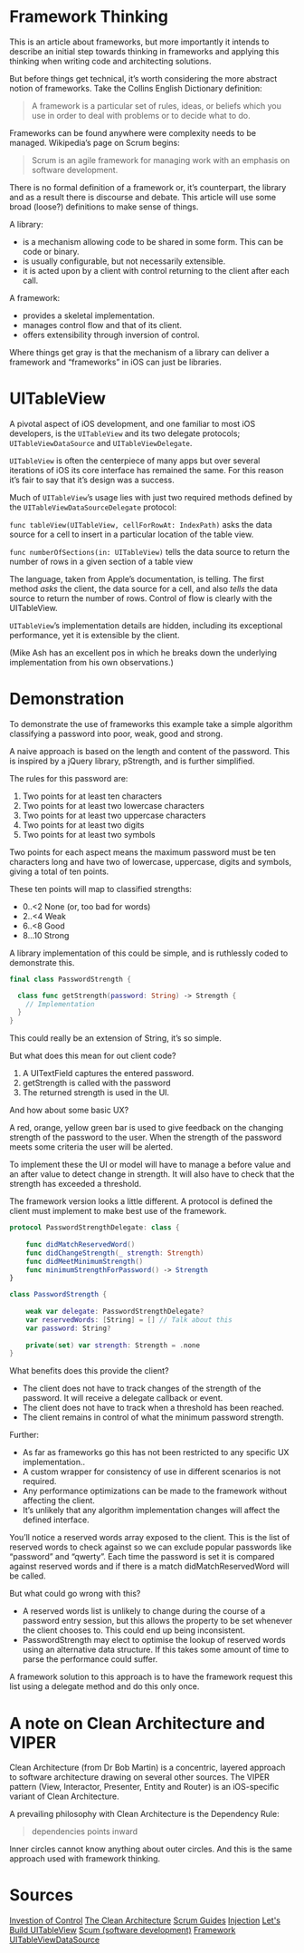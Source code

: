 # Framework Thinking

This is an article about frameworks, but more importantly it intends to describe an initial step towards thinking in frameworks and applying this thinking when writing code and architecting solutions.

But before things get technical, it’s worth considering the more abstract notion of frameworks. Take the Collins English Dictionary definition:

> A framework is a particular set of rules, ideas, or beliefs which you use in order to deal with problems or to decide what to do.

Frameworks can be found anywhere were complexity needs to be managed. Wikipedia’s page on Scrum begins:

> Scrum is an agile framework for managing work with an emphasis on software development.

There is no formal definition of a framework or, it’s counterpart, the library and as a result there is discourse and debate. This article will use some broad (loose?) definitions to make sense of things.

A library:

- is a mechanism allowing code to be shared in some form. This can be code or binary.
- is usually configurable, but not necessarily extensible.
- it is acted upon by a client with control returning to the client after each call.

A framework:

- provides a skeletal implementation.
- manages control flow and that of its client.
- offers extensibility through inversion of control.

Where things get gray is that the mechanism of a library can deliver a framework and “frameworks” in iOS can just be libraries.

# UITableView

A pivotal aspect of iOS development, and one familiar to most iOS developers, is the `UITableView` and its two delegate protocols; `UITableViewDataSource` and `UITableViewDelegate`.

`UITableView` is often the centerpiece of many apps but over several iterations of iOS its core interface has remained the same. For this reason it’s fair to say that it’s design was a success.

Much of `UITableView`’s usage lies with just two required methods defined by the `UITableViewDataSourceDelegate` protocol:

`func tableView(UITableView, cellForRowAt: IndexPath)` asks the data source for a cell to insert in a particular location of the table view.

`func numberOfSections(in: UITableView)` tells the data source to return the number of rows in a given section of a table view

The language, taken from Apple’s documentation, is telling. The first method *asks* the client, the data source for a cell, and also *tells* the data source to return the number of rows. Control of flow is clearly with the UITableView.

`UITableView`’s implementation details are hidden, including its exceptional performance, yet it is extensible by the client.

(Mike Ash has an excellent pos in which he breaks down the underlying implementation from his own observations.)

# Demonstration

To demonstrate the use of frameworks this example take a simple algorithm classifying a password into poor, weak, good and strong.

A naive approach is based on the length and content of the password. This is inspired by a jQuery library, pStrength, and is further simplified.

The rules for this password are:

1. Two points for at least ten characters
2. Two points for at least two lowercase characters
3. Two points for at least two uppercase characters
4. Two points for at least two digits
5. Two points for at least two symbols

Two points for each aspect means the maximum password must be ten characters long and have two of lowercase, uppercase, digits and symbols, giving a total of ten points.

These ten points will map to classified strengths:

- 0..<2 None (or, too bad for words)
- 2..<4 Weak
- 6..<8 Good
- 8...10 Strong

A library implementation of this could be simple, and is ruthlessly coded to demonstrate this.

```swift
final class PasswordStrength {

  class func getStrength(password: String) -> Strength {
    // Implementation
  }
}
```

This could really be an extension of String, it’s so simple.

But what does this mean for out client code?

1. A UITextField captures the entered password.
2. getStrength is called with the password
3. The returned strength is used in the UI.

And how about some basic UX?

A red, orange, yellow green bar is used to give feedback on the changing strength of the password to the user.
When the strength of the password meets some criteria the user will be alerted.

To implement these the UI or model will have to manage a before value and an after value to detect change in strength. It will also have to check that the strength has exceeded a threshold.

The framework version looks a little different. A protocol is defined the client must implement to make best use of the framework.

```swift
protocol PasswordStrengthDelegate: class {
    
    func didMatchReservedWord()
    func didChangeStrength(_ strength: Strength)
    func didMeetMinimumStrength()
    func minimumStrengthForPassword() -> Strength
}

class PasswordStrength {
    
    weak var delegate: PasswordStrengthDelegate?
    var reservedWords: [String] = [] // Talk about this
    var password: String?
    
    private(set) var strength: Strength = .none
}
```

What benefits does this provide the client?

- The client does not have to track changes of the strength of the password. It will receive a delegate callback or event.
- The client does not have to track when a threshold has been reached.
- The client remains in control of what the minimum password strength.

Further:

- As far as frameworks go this has not been restricted to any specific UX implementation..
- A custom wrapper for consistency of use in different scenarios is not required.
- Any performance optimizations can be made to the framework without affecting the client.
- It’s unlikely that any algorithm implementation changes will affect the defined interface.

You’ll notice a reserved words array exposed to the client. This is the list of reserved words to check against so we can exclude popular passwords like “password” and “qwerty”. Each time the password is set it is compared against reserved words and if there is a match didMatchReservedWord will be called.

But what could go wrong with this?

- A reserved words list is unlikely to change during the course of a password entry session, but this allows the property to be set whenever the client chooses to. This could end up being inconsistent.
- PasswordStrength may elect to optimise the lookup of reserved words using an alternative data structure. If this takes some amount of time to parse the performance could suffer.

A framework solution to this approach is to have the framework request this list using a delegate method and do this only once.

# A note on Clean Architecture and VIPER

Clean Architecture (from Dr Bob Martin) is a concentric, layered approach to software architecture drawing on several other sources. The VIPER pattern (View, Interactor, Presenter, Entity and Router) is an iOS-specific variant of Clean Architecture.

A prevailing philosophy with Clean Architecture is the Dependency Rule:

> dependencies points inward

Inner circles cannot know anything about outer circles. And this is the same approach used with framework thinking.

# Sources

[Investion of Control](https://en.wikipedia.org/wiki/Inversion_of_control)
[The Clean Architecture](https://8thlight.com/blog/uncle-bob/2012/08/13/the-clean-architecture.html)
[Scrum Guides](http://www.scrumguides.org)
[Injection](https://martinfowler.com/articles/injection.html)
[Let's Build UITableView](https://www.mikeash.com/pyblog/friday-qa-2013-02-22-lets-build-uitableview.html)
[Scum (software development)](https://en.wikipedia.org/wiki/Scrum_(software_development))
[Framework](https://www.collinsdictionary.com/dictionary/english/framework)
[UITableViewDataSource](https://developer.apple.com/documentation/uikit/uitableviewdatasource)


